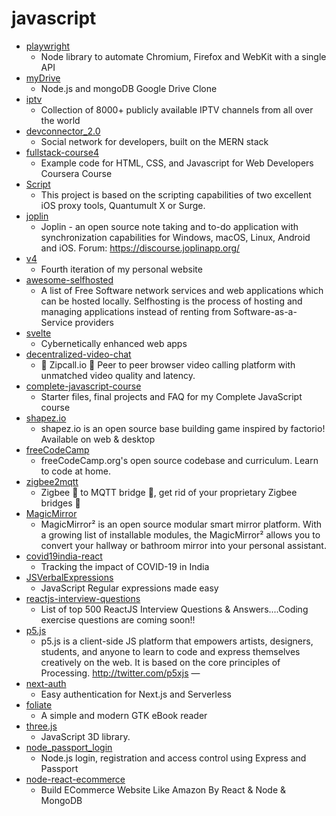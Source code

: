 # javascript
- [playwright](https://github.com/microsoft/playwright)
  - Node library to automate Chromium, Firefox and WebKit with a single API
- [myDrive](https://github.com/subnub/myDrive)
  - Node.js and mongoDB Google Drive Clone
- [iptv](https://github.com/iptv-org/iptv)
  - Collection of 8000+ publicly available IPTV channels from all over the world
- [devconnector_2.0](https://github.com/bradtraversy/devconnector_2.0)
  - Social network for developers, built on the MERN stack
- [fullstack-course4](https://github.com/jhu-ep-coursera/fullstack-course4)
  - Example code for HTML, CSS, and Javascript for Web Developers Coursera Course
- [Script](https://github.com/NobyDa/Script)
  - This project is based on the scripting capabilities of two excellent iOS proxy tools, Quantumult X or Surge.
- [joplin](https://github.com/laurent22/joplin)
  - Joplin - an open source note taking and to-do application with synchronization capabilities for Windows, macOS, Linux, Android and iOS. Forum: https://discourse.joplinapp.org/
- [v4](https://github.com/bchiang7/v4)
  - Fourth iteration of my personal website
- [awesome-selfhosted](https://github.com/awesome-selfhosted/awesome-selfhosted)
  - A list of Free Software network services and web applications which can be hosted locally. Selfhosting is the process of hosting and managing applications instead of renting from Software-as-a-Service providers
- [svelte](https://github.com/sveltejs/svelte)
  - Cybernetically enhanced web apps
- [decentralized-video-chat](https://github.com/ianramzy/decentralized-video-chat)
  - 🚀 Zipcall.io 🚀 Peer to peer browser video calling platform with unmatched video quality and latency.
- [complete-javascript-course](https://github.com/jonasschmedtmann/complete-javascript-course)
  - Starter files, final projects and FAQ for my Complete JavaScript course
- [shapez.io](https://github.com/tobspr/shapez.io)
  - shapez.io is an open source base building game inspired by factorio! Available on web & desktop
- [freeCodeCamp](https://github.com/freeCodeCamp/freeCodeCamp)
  - freeCodeCamp.org's open source codebase and curriculum. Learn to code at home.
- [zigbee2mqtt](https://github.com/Koenkk/zigbee2mqtt)
  - Zigbee 🐝 to MQTT bridge 🌉, get rid of your proprietary Zigbee bridges 🔨
- [MagicMirror](https://github.com/MichMich/MagicMirror)
  - MagicMirror² is an open source modular smart mirror platform. With a growing list of installable modules, the MagicMirror² allows you to convert your hallway or bathroom mirror into your personal assistant.
- [covid19india-react](https://github.com/covid19india/covid19india-react)
  - Tracking the impact of COVID-19 in India
- [JSVerbalExpressions](https://github.com/VerbalExpressions/JSVerbalExpressions)
  - JavaScript Regular expressions made easy
- [reactjs-interview-questions](https://github.com/sudheerj/reactjs-interview-questions)
  - List of top 500 ReactJS Interview Questions & Answers....Coding exercise questions are coming soon!!
- [p5.js](https://github.com/processing/p5.js)
  - p5.js is a client-side JS platform that empowers artists, designers, students, and anyone to learn to code and express themselves creatively on the web. It is based on the core principles of Processing. http://twitter.com/p5xjs —
- [next-auth](https://github.com/iaincollins/next-auth)
  - Easy authentication for Next.js and Serverless
- [foliate](https://github.com/johnfactotum/foliate)
  - A simple and modern GTK eBook reader
- [three.js](https://github.com/mrdoob/three.js)
  - JavaScript 3D library.
- [node_passport_login](https://github.com/bradtraversy/node_passport_login)
  - Node.js login, registration and access control using Express and Passport
- [node-react-ecommerce](https://github.com/basir/node-react-ecommerce)
  - Build ECommerce Website Like Amazon By React & Node & MongoDB
